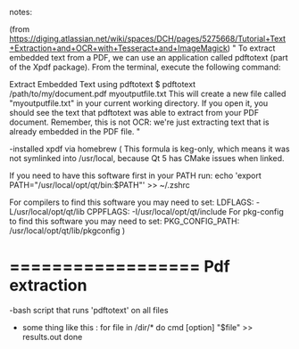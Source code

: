 notes:

(from https://diging.atlassian.net/wiki/spaces/DCH/pages/5275668/Tutorial+Text+Extraction+and+OCR+with+Tesseract+and+ImageMagick)
"
To extract embedded text from a PDF, we can use an application called pdftotext (part of the Xpdf package). From the terminal, execute the following command:

Extract Embedded Text using pdftotext
$ pdftotext /path/to/my/document.pdf myoutputfile.txt
This will create a new file called "myoutputfile.txt" in your current working directory. If you open it, you should see the text that pdftotext was able to extract from your PDF document. Remember, this is not OCR: we're just extracting text that is already embedded in the PDF file.
"

-installed xpdf via homebrew
(
 This formula is keg-only, which means it was not symlinked into /usr/local,
 because Qt 5 has CMake issues when linked.

 If you need to have this software first in your PATH run:
 echo 'export PATH="/usr/local/opt/qt/bin:$PATH"' >> ~/.zshrc

 For compilers to find this software you may need to set:
 LDFLAGS:  -L/usr/local/opt/qt/lib
 CPPFLAGS: -I/usr/local/opt/qt/include
 For pkg-config to find this software you may need to set:
 PKG_CONFIG_PATH: /usr/local/opt/qt/lib/pkgconfig
 )

==================
 Pdf extraction
==================
-bash script that runs 'pdftotext' on all files
- some thing like this : 
for file in /dir/*
do
  cmd [option] "$file" >> results.out
done
